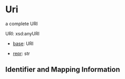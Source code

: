 
   
# Uri

a complete URI

URI: xsd:anyURI

* [base](https://w3id.org/linkml/base): URI


* [repr](https://w3id.org/linkml/repr): str




## Identifier and Mapping Information

